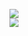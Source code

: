 [![](https://img.shields.io/badge/Made%20With-Github%20Spray-lightgrey.svg?style=for-the-badge&logo=github)](https://github.com/Annihil/github-spray#27973)  
[![](https://i.imgur.com/2DrTn0Z.gif)](https://github.com/Annihil/github-spray)